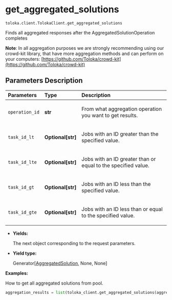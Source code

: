 # get_aggregated_solutions
`toloka.client.TolokaClient.get_aggregated_solutions`

Finds all aggregated responses after the AggregatedSolutionOperation completes


**Note**: In all aggregation purposes we are strongly recommending using our crowd-kit library, that have more aggregation
methods and can perform on your computers: [https://github.com/Toloka/crowd-kit](https://github.com/Toloka/crowd-kit)

## Parameters Description

| Parameters | Type | Description |
| :----------| :----| :-----------|
`operation_id`|**str**|<p>From what aggregation operation you want to get results.</p>
`task_id_lt`|**Optional\[str\]**|<p>Jobs with an ID greater than the specified value.</p>
`task_id_lte`|**Optional\[str\]**|<p>Jobs with an ID greater than or equal to the specified value.</p>
`task_id_gt`|**Optional\[str\]**|<p>Jobs with an ID less than the specified value.</p>
`task_id_gte`|**Optional\[str\]**|<p>Jobs with an ID less than or equal to the specified value.</p>

* **Yields:**

  The next object corresponding to the request parameters.

* **Yield type:**

  Generator\[[AggregatedSolution](toloka.client.aggregation.AggregatedSolution.md), None, None\]

**Examples:**

How to get all aggregated solutions from pool.

```python
aggregation_results = list(toloka_client.get_aggregated_solutions(aggregation_operation.id))
```
